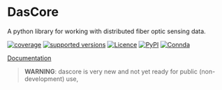 # DasCore

A python library for working with distributed fiber optic sensing data.


[![coverage](https://codecov.io/gh/dasdae/dascore/branch/master/graph/badge.svg)](https://codecov.io/gh/niosh-mining/obsplus)
[![supported versions](https://img.shields.io/pypi/pyversions/dascore.svg)](https://pypi.python.org/pypi/obsplus)
[![Licence](https://www.gnu.org/graphics/lgplv3-88x31.png)](https://www.gnu.org/licenses/lgpl.html)
[![PyPI](https://pepy.tech/badge/dascore)](https://pepy.tech/project/dascore)
[![Connda](https://img.shields.io/conda/dn/conda-forge/dascore?label=conda%20downloads)](https://github.com/conda-forge/dascore-feedstock)


[Documentation](https://dasdae.github.io/dascore/)

> **WARNING**: dascore is very new and not yet ready for public (non-development) use,
